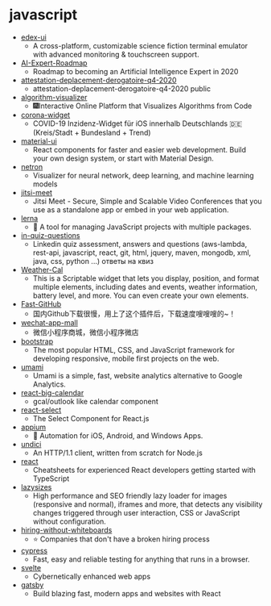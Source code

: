 # javascript
- [edex-ui](https://github.com/GitSquared/edex-ui)
  - A cross-platform, customizable science fiction terminal emulator with advanced monitoring & touchscreen support.
- [AI-Expert-Roadmap](https://github.com/AMAI-GmbH/AI-Expert-Roadmap)
  - Roadmap to becoming an Artificial Intelligence Expert in 2020
- [attestation-deplacement-derogatoire-q4-2020](https://github.com/LAB-MI/attestation-deplacement-derogatoire-q4-2020)
  - attestation-deplacement-derogatoire-q4-2020 public
- [algorithm-visualizer](https://github.com/algorithm-visualizer/algorithm-visualizer)
  - 🎆Interactive Online Platform that Visualizes Algorithms from Code
- [corona-widget](https://github.com/rphl/corona-widget)
  - COVID-19 Inzidenz-Widget für iOS innerhalb Deutschlands 🇩🇪 (Kreis/Stadt + Bundesland + Trend)
- [material-ui](https://github.com/mui-org/material-ui)
  - React components for faster and easier web development. Build your own design system, or start with Material Design.
- [netron](https://github.com/lutzroeder/netron)
  - Visualizer for neural network, deep learning, and machine learning models
- [jitsi-meet](https://github.com/jitsi/jitsi-meet)
  - Jitsi Meet - Secure, Simple and Scalable Video Conferences that you use as a standalone app or embed in your web application.
- [lerna](https://github.com/lerna/lerna)
  - 🐉 A tool for managing JavaScript projects with multiple packages.
- [in-quiz-questions](https://github.com/Ebazhanov/in-quiz-questions)
  - Linkedin quiz assessment, answers and questions (aws-lambda, rest-api, javascript, react, git, html, jquery, maven, mongodb, xml, java, css, python ...) ответы на квиз
- [Weather-Cal](https://github.com/mzeryck/Weather-Cal)
  - This is a Scriptable widget that lets you display, position, and format multiple elements, including dates and events, weather information, battery level, and more. You can even create your own elements.
- [Fast-GitHub](https://github.com/fhefh2015/Fast-GitHub)
  - 国内Github下载很慢，用上了这个插件后，下载速度嗖嗖嗖的~！
- [wechat-app-mall](https://github.com/EastWorld/wechat-app-mall)
  - 微信小程序商城，微信小程序微店
- [bootstrap](https://github.com/twbs/bootstrap)
  - The most popular HTML, CSS, and JavaScript framework for developing responsive, mobile first projects on the web.
- [umami](https://github.com/mikecao/umami)
  - Umami is a simple, fast, website analytics alternative to Google Analytics.
- [react-big-calendar](https://github.com/jquense/react-big-calendar)
  - gcal/outlook like calendar component
- [react-select](https://github.com/JedWatson/react-select)
  - The Select Component for React.js
- [appium](https://github.com/appium/appium)
  - 📱 Automation for iOS, Android, and Windows Apps.
- [undici](https://github.com/nodejs/undici)
  - An HTTP/1.1 client, written from scratch for Node.js
- [react](https://github.com/typescript-cheatsheets/react)
  - Cheatsheets for experienced React developers getting started with TypeScript
- [lazysizes](https://github.com/aFarkas/lazysizes)
  - High performance and SEO friendly lazy loader for images (responsive and normal), iframes and more, that detects any visibility changes triggered through user interaction, CSS or JavaScript without configuration.
- [hiring-without-whiteboards](https://github.com/poteto/hiring-without-whiteboards)
  - ⭐️ Companies that don't have a broken hiring process
- [cypress](https://github.com/cypress-io/cypress)
  - Fast, easy and reliable testing for anything that runs in a browser.
- [svelte](https://github.com/sveltejs/svelte)
  - Cybernetically enhanced web apps
- [gatsby](https://github.com/gatsbyjs/gatsby)
  - Build blazing fast, modern apps and websites with React
